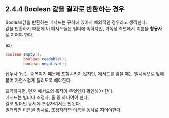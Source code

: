 ## 2.4.4 Boolean 값을 결과로 반환하는 경우

Boolean값을 반환하는 메서드는 규칙에 있어서 예외적인 경우라고 생각한다.  
값을 반환하기 때문에 이 메서드들은 빌더에 속하지만, 가독성 측면에서 이름을 **형용사**로 지어야 한다.

ex)

```java
boolean empty();
        boolean readable();
        boolean negative();
```

접두사 'is'는 중복이기 때문에 포함시키지 않지만, 메서드를 읽을 때는 일시적으로 앞에 붙여 자연스럽게 들리도록 해야한다.

요약하자면, 먼저 메서드의 목적이 무엇인지 확인해야 한다.  
메서드는 빌더나 조정자, 둘 중 하나여야 한다.  
결코 빌더인 동시에 조정자여서는 안된다.  
빌더라면 이름을 명사로, 조정자라면 이름을 동사로 지어야한다.


